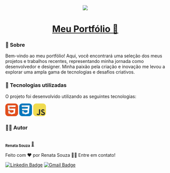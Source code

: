 <div align="center">
<img src="https://media.giphy.com/media/TeJVozbf8z7VpWm4ju/giphy.gif" width=160>
</div>
<h1 align="center">
  <a href="https://renatasoouza.github.io/Portifolio/" target="_blank">Meu Portfólio 🔗  </a>
</h1>

### 📖 Sobre

Bem-vindo ao meu portfólio! Aqui, você encontrará uma seleção dos meus projetos e trabalhos recentes, representando minha jornada como desenvolvedor e designer. Minha paixão pela criação e inovação me levou a explorar uma ampla gama de tecnologias e desafios criativos.

### 🚀 Tecnologias utilizadas

O projeto foi desenvolvido utilizando as seguintes tecnologias:

<p align="left">
<img src="https://raw.githubusercontent.com/tandpfun/skill-icons/main/icons/HTML.svg" alt="html5" width="40" height="40"/>
<img src="https://raw.githubusercontent.com/tandpfun/skill-icons/main/icons/CSS.svg" alt="css3" width="40" height="40"/>
<img src="https://raw.githubusercontent.com/tandpfun/skill-icons/main/icons/JavaScript.svg" alt="javascript" width="40" height="40"/>
</p>


### 👨‍💻 Autor

<a href="https://github.com/RenataSoouza">
 <img style="border-radius: 50%;" src="https://avatars.githubusercontent.com/RenataSoouza" width="100px;" alt=""/>
 <br />
 <sub><b>Renata Souza</b></sub></a> <a href="https://github.com/RenataSoouza" title="Github">🚀</a>

Feito com ❤️ por Renata Souza 👋🏽 Entre em contato!

[![Linkedin Badge](https://img.shields.io/badge/-RenataSoouza-blue?style=flat-square&logo=Linkedin&logoColor=white&link=https://www.linkedin.com/in/renatasoouza?trk=contact-info)](https://www.linkedin.com/in/renatasoouza?trk=contact-info)
[![Gmail Badge](https://img.shields.io/badge/-renatafjb@hotmail.com-c14438?style=flat-square&logo=Gmail&logoColor=white&link=mailto:renata-fjb@hotmail.com)](mailto:renata-fjb@hotmail.com)
